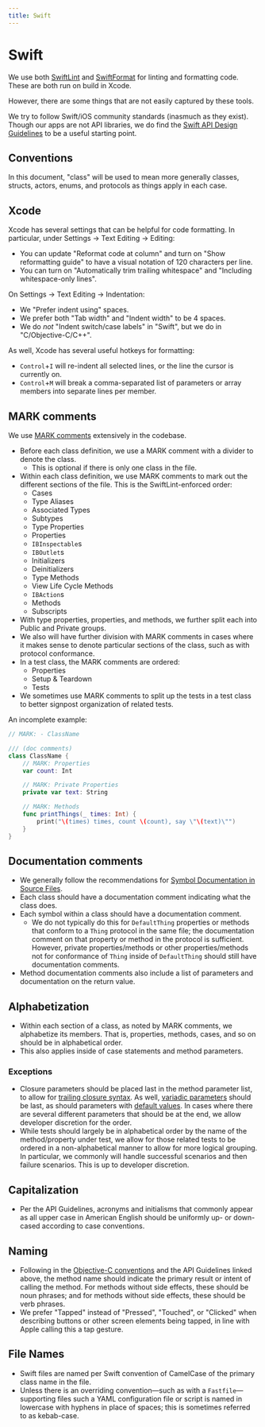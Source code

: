 ```yaml
---
title: Swift
---
```


# Swift

We use both [SwiftLint](https://github.com/realm/SwiftLint) and
[SwiftFormat](https://github.com/nicklockwood/SwiftFormat) for linting and formatting code. These
are both run on build in Xcode.

However, there are some things that are not easily captured by these tools.

We try to follow Swift/iOS community standards (inasmuch as they exist). Though our apps are not API
libraries, we do find the
[Swift API Design Guidelines](https://www.swift.org/documentation/api-design-guidelines/) to be a
useful starting point.

## Conventions

In this document, "class" will be used to mean more generally classes, structs, actors, enums, and
protocols as things apply in each case.

## Xcode

Xcode has several settings that can be helpful for code formatting. In particular, under Settings ->
Text Editing -> Editing:

- You can update "Reformat code at column" and turn on "Show reformatting guide" to have a visual
  notation of 120 characters per line.
- You can turn on "Automatically trim trailing whitespace" and "Including whitespace-only lines".

On Settings -> Text Editing -> Indentation:

- We "Prefer indent using" spaces.
- We prefer both "Tab width" and "Indent width" to be 4 spaces.
- We do _not_ "Indent switch/case labels" in "Swift", but we do in "C/Objective-C/C++".

As well, Xcode has several useful hotkeys for formatting:

- `Control`+`I` will re-indent all selected lines, or the line the cursor is currently on.
- `Control`+`M` will break a comma-separated list of parameters or array members into separate lines
  per member.

## MARK comments

We use
[MARK comments](https://developer.apple.com/documentation/xcode/creating-organizing-and-editing-source-files#Annotate-your-code-for-visibility)
extensively in the codebase.

- Before each class definition, we use a MARK comment with a divider to denote the class.
  - This is optional if there is only one class in the file.
- Within each class definition, we use MARK comments to mark out the different sections of the file.
  This is the SwiftLint-enforced order:
  - Cases
  - Type Aliases
  - Associated Types
  - Subtypes
  - Type Properties
  - Properties
  - `IBInspectable`s
  - `IBOutlet`s
  - Initializers
  - Deinitializers
  - Type Methods
  - View Life Cycle Methods
  - `IBAction`s
  - Methods
  - Subscripts
- With type properties, properties, and methods, we further split each into Public and Private
  groups.
- We also will have further division with MARK comments in cases where it makes sense to denote
  particular sections of the class, such as with protocol conformance.
- In a test class, the MARK comments are ordered:
  - Properties
  - Setup & Teardown
  - Tests
- We sometimes use MARK comments to split up the tests in a test class to better signpost
  organization of related tests.

An incomplete example:

```swift
// MARK: - ClassName

/// (doc comments)
class ClassName {
    // MARK: Properties
    var count: Int

    // MARK: Private Properties
    private var text: String

    // MARK: Methods
    func printThings(_ times: Int) {
        print("\(times) times, count \(count), say \"\(text)\"")
    }
}
```

## Documentation comments

- We generally follow the recommendations for
  [Symbol Documentation in Source Files](https://www.swift.org/documentation/docc/writing-symbol-documentation-in-your-source-files).
- Each class should have a documentation comment indicating what the class does.
- Each symbol within a class should have a documentation comment.
  - We do not typically do this for `DefaultThing` properties or methods that conform to a `Thing`
    protocol in the same file; the documentation comment on that property or method in the protocol
    is sufficient. However, private properties/methods or other properties/methods not for
    conformance of `Thing` inside of `DefaultThing` should still have documentation comments.
- Method documentation comments also include a list of parameters and documentation on the return
  value.

## Alphabetization

- Within each section of a class, as noted by MARK comments, we alphabetize its members. That is,
  properties, methods, cases, and so on should be in alphabetical order.
- This also applies inside of case statements and method parameters.

### Exceptions

- Closure parameters should be placed last in the method parameter list, to allow for
  [trailing closure syntax](https://docs.swift.org/swift-book/documentation/the-swift-programming-language/closures/#Trailing-Closures).
  As well,
  [variadic parameters](https://docs.swift.org/swift-book/documentation/the-swift-programming-language/functions/#Variadic-Parameters)
  should be last, as should parameters with
  [default values](https://docs.swift.org/swift-book/documentation/the-swift-programming-language/functions/#Default-Parameter-Values).
  In cases where there are several different parameters that should be at the end, we allow
  developer discretion for the order.
- While tests should largely be in alphabetical order by the name of the method/property under test,
  we allow for those related tests to be ordered in a non-alphabetical manner to allow for more
  logical grouping. In particular, we commonly will handle successful scenarios and then failure
  scenarios. This is up to developer discretion.

## Capitalization

- Per the API Guidelines, acronyms and initialisms that commonly appear as all upper case in
  American English should be uniformly up- or down-cased according to case conventions.

## Naming

- Following in the
  [Objective-C conventions](https://developer.apple.com/library/archive/documentation/Cocoa/Conceptual/ProgrammingWithObjectiveC/Conventions/Conventions.html)
  and the API Guidelines linked above, the method name should indicate the primary result or intent
  of calling the method. For methods without side effects, these should be noun phrases; and for
  methods without side effects, these should be verb phrases.
- We prefer "Tapped" instead of "Pressed", "Touched", or "Clicked" when describing buttons or other
  screen elements being tapped, in line with Apple calling this a tap gesture.

## File Names

- Swift files are named per Swift convention of CamelCase of the primary class name in the file.
- Unless there is an overriding convention—such as with a `Fastfile`—supporting files such a YAML
  configuration file or script is named in lowercase with hyphens in place of spaces; this is
  sometimes referred to as kebab-case.
